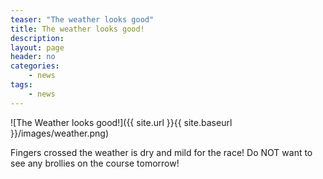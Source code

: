```yaml
---
teaser: "The weather looks good"
title: The weather looks good!
description:
layout: page
header: no
categories:
    - news
tags:
    - news
---
```


![The Weather looks good!]({{ site.url }}{{ site.baseurl }}/images/weather.png)

Fingers crossed the weather is dry and mild for the race! Do NOT want to see any brollies on the course tomorrow!
